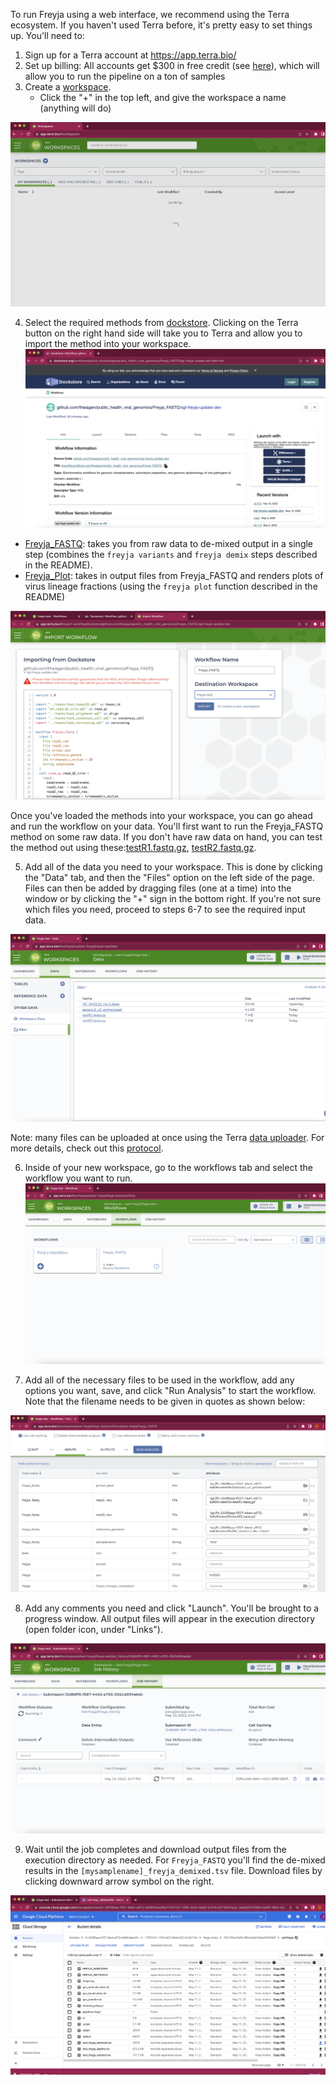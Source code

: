 To run Freyja using a web interface, we recommend using the Terra ecosystem. If you haven't used Terra before, it's pretty easy to set things up.  You'll need to:
1. Sign up for a Terra account at https://app.terra.bio/
2. Set up billing: All accounts get $300 in free credit (see [here](https://support.terra.bio/hc/en-us/articles/360046295092)), which will allow you to run the pipeline on a ton of samples
3. Create a [workspace](https://app.terra.bio/#workspaces).
    - Click the "+" in the top left, and give the workspace a name (anything will do)

![image](images/workspaces.png)

4. Select the required methods from [dockstore](https://dockstore.org/search?entryType=workflows&search=freyja). Clicking on the Terra button on the right hand side will take you to Terra and allow you to import the method into your workspace. 
![image](images/dockstore.png)
 - [Freyja_FASTQ](https://dockstore.org/workflows/github.com/theiagen/public_health_viral_genomics/Freyja_FASTQ:main?tab=info): takes you from raw data to de-mixed output in a single step (combines the ```freyja variants``` and ```freyja demix``` steps described in the README). 
 - [Freyja\_Plot](https://dockstore.org/workflows/github.com/theiagen/public_health_viral_genomics/Freyja_Plot:main?tab=info): takes in output files from Freyja_FASTQ and renders plots of virus lineage fractions (using the ```freyja plot``` function described in the README)

 ![image](images/import.png)

Once you've loaded the methods into your workspace, you can go ahead and run the workflow on your data. You'll first want to run the Freyja_FASTQ method on some raw data. If you don't have raw data on hand, you can test the method out using these:[testR1.fastq.gz](data/testR1.fastq.gz), [testR2.fastq.gz](data/testR2.fastq.gz).  

5. Add all of the data you need to your workspace. This is done by clicking the "Data" tab, and then the "Files" option on the left side of the page. Files can then be added by dragging files (one at a time) into the window or by clicking the "+" sign in the bottom right. If you're not sure which files you need, proceed to steps 6-7 to see the required input data. 

![uploads](images/dataupload.png)

Note: many files can be uploaded at once using the Terra [data uploader](https://app.terra.bio/#upload). For more details, check out this [protocol](https://www.protocols.io/view/uploading-data-files-to-terra-byxjpxkn.html). 

6. Inside of your new workspace, go to the workflows tab and select the workflow you want to run.
![workflows](images/workflowoptions.png)

7. Add all of the necessary files to be used in the workflow, add any options you want, save, and click "Run Analysis" to start the workflow. Note that the filename needs to be given in quotes as shown below:

![settingup](images/setup.png)

8. Add any comments you need and click "Launch". You'll be brought to a progress window. All output files will appear in the execution directory (open folder icon, under "Links"). 

![progress](images/progress.png)

9. Wait until the job completes and download output files from the execution directory as needed. For ```Freyja_FASTQ``` you'll find the de-mixed results in the ```[mysamplename]_freyja_demixed.tsv``` file. Download files by clicking downward arrow symbol on the right. 

![downloadresult](images/downloadresult.png)



